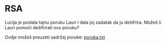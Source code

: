 # RSA

Lucija je poslala tajnu poruku Lauri i dala joj zadatak da ju dešifrira. Možeš li Lauri pomoći dešifrirati ovu poruku?

Ovdje možeš preuzeti sadržaj poruke: [poruka.txt](https://github.com/fnovak22/ctf-zavrsni/raw/refs/heads/main/Zadaci/Kriptografija/RSA/Datoteke/poruka.txt)
